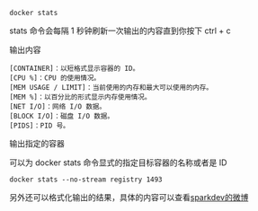 ```
docker stats
```
stats 命令会每隔 1 秒钟刷新一次输出的内容直到你按下 ctrl + c

输出内容
```
[CONTAINER]：以短格式显示容器的 ID。
[CPU %]：CPU 的使用情况。
[MEM USAGE / LIMIT]：当前使用的内存和最大可以使用的内存。
[MEM %]：以百分比的形式显示内存使用情况。
[NET I/O]：网络 I/O 数据。
[BLOCK I/O]：磁盘 I/O 数据。
[PIDS]：PID 号。
```

输出指定的容器

可以为 docker stats 命令显式的指定目标容器的名称或者是 ID

```
docker stats --no-stream registry 1493
```

另外还可以格式化输出的结果，具体的内容可以查看[sparkdev的微博](https://www.cnblogs.com/sparkdev/p/7821376.html)
